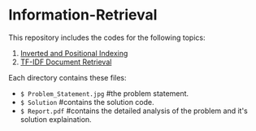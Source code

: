 # Information-Retrieval

This repository includes the codes for the following topics:

1. [Inverted and Positional Indexing](https://github.com/shrebox/Information-Retrieval/tree/master/1.%20Inverted%20and%20Positional%20Indexing)
2. [TF-IDF Document Retrieval](https://github.com/shrebox/Information-Retrieval/tree/master/2.%20TF-IDF%20Document%20Retrieval)

Each directory contains these files:

* ```$ Problem_Statement.jpg``` #the problem statement.
* ```$ Solution``` #contains the solution code.
* ```$ Report.pdf``` #contains the detailed analysis of the problem and it's solution explaination.
